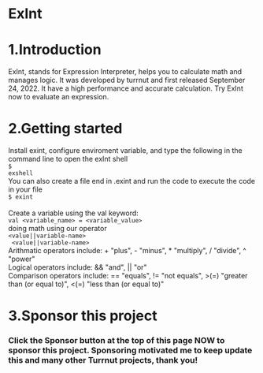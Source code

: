# ExInt
# 1.Introduction
ExInt, stands for Expression Interpreter, helps you to calculate math and manages logic. It was developed by turrnut and first released September 24, 2022. It have a high performance and accurate calculation. Try ExInt now to evaluate an expression.
# 2.Getting started
Install exint, configure enviroment variable, and type the following in the command line to open the exInt shell<br/>
    <code>$ exshell</code><br/>
You can also create a file end in .exint and run the code to execute the code in your file<br/>
    <code>$ exint <file-name></code><br/>
Create a variable using the val keyword: <br/>
    <code>val <variable_name> = <variable_value></code> <br/>
doing math using our operator<br/>
    <code><value||variable-name> <operator> <value||variable-name></code><br/>
Arithmatic operators include: + "plus", - "minus", * "multiply", / "divide", ^ "power"<br/>
Logical operators include: && "and", || "or"<br/>
Comparison operators include: == "equals", != "not equals", >(=) "greater than (or equal to)", <(=) "less than (or equal to)"<br/>
# 3.Sponsor this project
### Click the Sponsor button at the top of this page NOW to sponsor this project. Sponsoring motivated me to keep update this and many other Turrnut projects, thank you!<br/>

